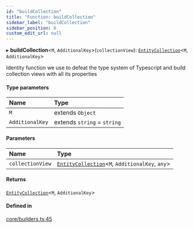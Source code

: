 ```yaml
---
id: "buildCollection"
title: "Function: buildCollection"
sidebar_label: "buildCollection"
sidebar_position: 0
custom_edit_url: null
---
```


▸ **buildCollection**<`M`, `AdditionalKey`\>(`collectionView`): [`EntityCollection`](../interfaces/EntityCollection)<`M`, `AdditionalKey`\>

Identity function we use to defeat the type system of Typescript and build
collection views with all its properties

#### Type parameters

| Name | Type |
| :------ | :------ |
| `M` | extends `Object` |
| `AdditionalKey` | extends `string` = `string` |

#### Parameters

| Name | Type |
| :------ | :------ |
| `collectionView` | [`EntityCollection`](../interfaces/EntityCollection)<`M`, `AdditionalKey`, `any`\> |

#### Returns

[`EntityCollection`](../interfaces/EntityCollection)<`M`, `AdditionalKey`\>

#### Defined in

[core/builders.ts:45](https://github.com/Camberi/firecms/blob/2d60fba/src/core/builders.ts#L45)
